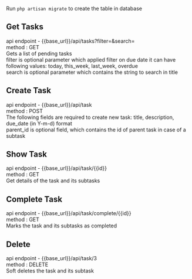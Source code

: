 Run `php artisan migrate` to create the table in database

## Get Tasks

api endpoint - {{base_url}}/api/tasks?filter=&search= <br /> method : GET <br />
Gets a list of pending tasks <br />
filter is optional parameter which applied filter on due date it can have following values:
today, this_week, last_week, overdue <br />
search is optional parameter which contains the string to search in title

## Create Task

api endpoint - {{base_url}}/api/task <br /> method : POST <br />
The following fields are required to create new task:
title, description, due_date (in Y-m-d) format <br />
parent_id is optional field, which contains the id of parent task in case of a subtask

## Show Task

api endpoint - {{base_url}}/api/task/{{id}} <br /> method : GET <br />
Get details of the task and its subtasks

## Complete Task

api endpoint - {{base_url}}/api/task/complete/{{id}} <br /> method : GET <br />
Marks the task and its subtasks as completed

## Delete

api endpoint - {{base_url}}/api/task/3 <br /> method : DELETE <br />
Soft deletes the task and its subtask



